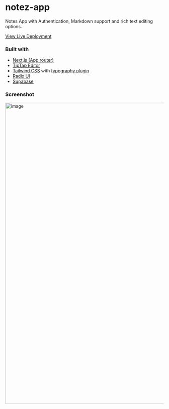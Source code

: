 # notez-app

Notes App with Authentication, Markdown support and rich text editing options.

[View Live Deployment](https://notez-app.vercel.app/)

### Built with

- [Next.js (App router)](https://beta.nextjs.org/docs)
- [TipTap Editor](https://github.com/ueberdosis/tiptap)
- [Tailwind CSS](https://tailwindcss.com/) with [typography plugin](https://tailwindcss.com/docs/typography-plugin)
- [Radix UI](https://www.radix-ui.com/)
- [Supabase](https://supabase.com/)

### Screenshot

<img width="960" alt="image" src="https://user-images.githubusercontent.com/51525368/232454700-ebf2c336-ca5f-4377-a7b4-3d8e1b8a6101.png">
